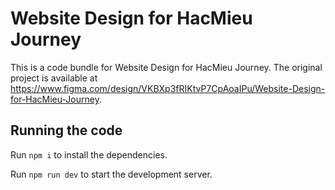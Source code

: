 
  # Website Design for HacMieu Journey

  This is a code bundle for Website Design for HacMieu Journey. The original project is available at https://www.figma.com/design/VKBXp3fRIKtvP7CpAoaIPu/Website-Design-for-HacMieu-Journey.

  ## Running the code

  Run `npm i` to install the dependencies.

  Run `npm run dev` to start the development server.
  